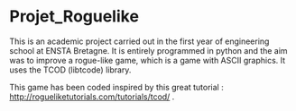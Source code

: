# Projet_Roguelike

This is an academic project carried out in the first year of engineering school at ENSTA Bretagne.
It is entirely programmed in python and the aim was to improve a rogue-like game, which is a game
with ASCII graphics. It uses the TCOD (libtcode) library.

This game has been coded inspired by this great tutorial : http://rogueliketutorials.com/tutorials/tcod/ .
